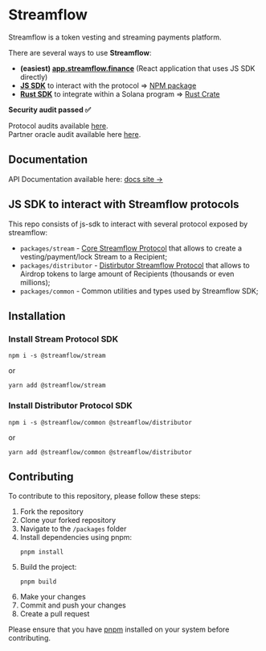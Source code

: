 # Streamflow

Streamflow is a token vesting and streaming payments platform.

There are several ways to use **Streamflow**:

- **(easiest) [app.streamflow.finance](https://app.streamflow.finance?utm_medium=github.com&utm_source=referral&utm_campaign=js-sdk-repo)** (React application that uses JS SDK directly)
- **[JS SDK](https://github.com/streamflow-finance/js-sdk)** to interact with the protocol => [NPM package](https://www.npmjs.com/package/@streamflow/stream)
- **[Rust SDK](https://github.com/streamflow-finance/rust-sdk)** to integrate within a Solana program => [Rust Crate](https://docs.rs/streamflow-sdk/)

**Security audit passed ✅**

Protocol audits available [here](https://www.notion.so/streamflow/Streamflow-Security-Audits-3250070c0b3a4a0690385d96316d645c).  
Partner oracle audit available here [here](https://github.com/streamflow-finance/rust-sdk/blob/main/partner_oracle_audit.pdf).

## Documentation
API Documentation available here: [docs site →](https://streamflow-finance.github.io/js-sdk/)

## JS SDK to interact with Streamflow protocols

This repo consists of js-sdk to interact with several protocol exposed by streamflow:
- `packages/stream` - [Core Streamflow Protocol](packages/stream/README.md) that allows to create a vesting/payment/lock Stream to a Recipient;
- `packages/distributor` - [Distirbutor Streamflow Protocol](packages/distributor/README.md) that allows to Airdrop tokens to large amount of Recipients (thousands or even millions);
- `packages/common` - Common utilities and types used by Streamflow SDK;

## Installation

### Install Stream Protocol SDK

`npm i -s @streamflow/stream`

or

`yarn add @streamflow/stream`


### Install Distributor Protocol SDK

`npm i -s @streamflow/common @streamflow/distributor`

or

`yarn add @streamflow/common @streamflow/distributor`

## Contributing

To contribute to this repository, please follow these steps:

1. Fork the repository
2. Clone your forked repository
3. Navigate to the `/packages` folder
4. Install dependencies using pnpm:
   ```
   pnpm install
   ```
5. Build the project:
   ```
   pnpm build
   ```
6. Make your changes
7. Commit and push your changes
8. Create a pull request

Please ensure that you have [pnpm](https://pnpm.io/) installed on your system before contributing.
